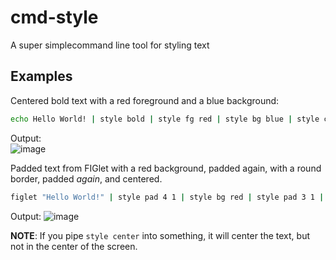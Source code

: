 # cmd-style
A super simplecommand line tool for styling text

## Examples
Centered bold text with a red foreground and a blue background:
```bash
echo Hello World! | style bold | style fg red | style bg blue | style center
```
Output:  
![image](https://user-images.githubusercontent.com/35741152/219922570-e20bbfa7-b9d1-4136-a8b5-0bba5547aebd.png)

Padded text from FIGlet with a red background, padded again, with a round border, padded _again_, and centered.
```bash
figlet "Hello World!" | style pad 4 1 | style bg red | style pad 3 1 | style border round | style pad 1 12 | style center
```

Output:
![image](https://user-images.githubusercontent.com/35741152/220005973-24bbf36b-4644-4f66-b94e-2bfd2aa74212.png)


__NOTE__: If you pipe `style center` into something, it will center the text, but not in the center of the screen.
